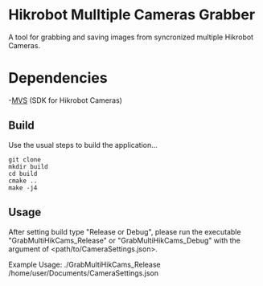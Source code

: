 # Hikrobot Mulltiple Cameras Grabber

A tool for grabbing and saving images from syncronized multiple Hikrobot Cameras.

# Dependencies

-[MVS](https://www.hikrobotics.com/en/machinevision/service/download) (SDK for Hikrobot Cameras)

## Build

Use the usual steps to build the application...

```
git clone 
mkdir build
cd build
cmake ..
make -j4
```
## Usage

After setting build type "Release or Debug", please run the executable "GrabMultiHikCams_Release" or "GrabMultiHikCams_Debug" with the argument of <path/to/CameraSettings.json>. 

Example Usage:
./GrabMultiHikCams_Release /home/user/Documents/CameraSettings.json
